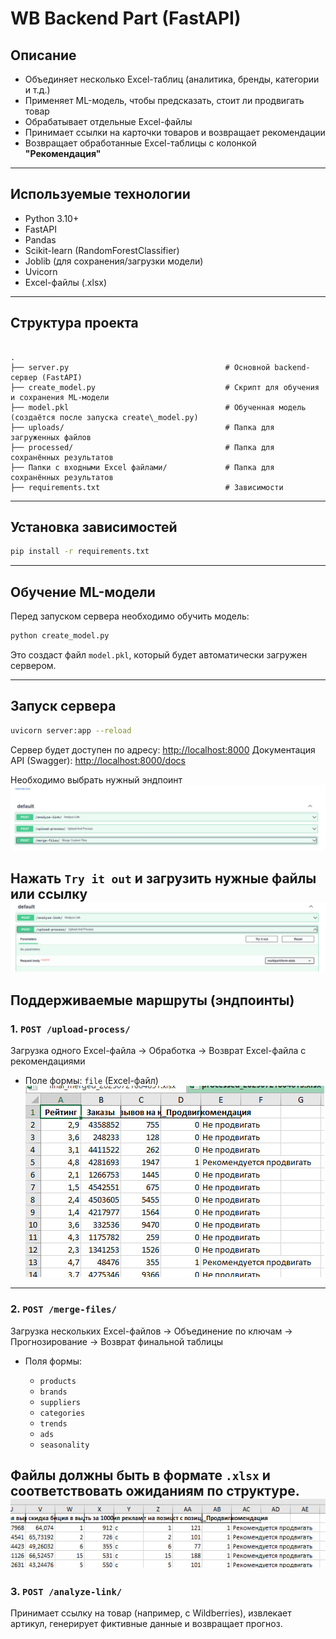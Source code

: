 # WB Backend Part (FastAPI)

## Описание

- Объединяет несколько Excel-таблиц (аналитика, бренды, категории и т.д.)
- Применяет ML-модель, чтобы предсказать, стоит ли продвигать товар
- Обрабатывает отдельные Excel-файлы
- Принимает ссылки на карточки товаров и возвращает рекомендации
- Возвращает обработанные Excel-таблицы с колонкой **"Рекомендация"**

---

## Используемые технологии

- Python 3.10+
- FastAPI
- Pandas
- Scikit-learn (RandomForestClassifier)
- Joblib (для сохранения/загрузки модели)
- Uvicorn
- Excel-файлы (.xlsx)

---

## Структура проекта

```

.
├── server.py                                   # Основной backend-сервер (FastAPI)
├── create_model.py                             # Скрипт для обучения и сохранения ML-модели
├── model.pkl                                   # Обученная модель (создаётся после запуска create\_model.py)
├── uploads/                                    # Папка для загруженных файлов
├── processed/                                  # Папка для сохранённых результатов
├── Папки с входными Excel файлами/             # Папка для сохранённых результатов
├── requirements.txt                            # Зависимости

````

---

## Установка зависимостей

```bash
pip install -r requirements.txt
````

---

## Обучение ML-модели

Перед запуском сервера необходимо обучить модель:

```bash
python create_model.py
```

Это создаст файл `model.pkl`, который будет автоматически загружен сервером.

---

## Запуск сервера

```bash
uvicorn server:app --reload
```

Сервер будет доступен по адресу: [http://localhost:8000](http://localhost:8000)
Документация API (Swagger): [http://localhost:8000/docs](http://localhost:8000/docs)

Необходимо выбрать нужный эндпоинт
![point](photo/post.jpg)

Нажать `Try it out` и загрузить нужные файлы или ссылку
![try](photo/try.jpg)
---

## Поддерживаемые маршруты (эндпоинты)

### 1. `POST /upload-process/`

Загрузка одного Excel-файла → Обработка → Возврат Excel-файла с рекомендациями

* Поле формы: `file` (Excel-файл)
![one](photo/one.jpg)
---

### 2. `POST /merge-files/`

Загрузка нескольких Excel-файлов → Объединение по ключам → Прогнозирование → Возврат финальной таблицы

* Поля формы:

  * `products`
  * `brands`
  * `suppliers`
  * `categories`
  * `trends`
  * `ads`
  * `seasonality`

Файлы должны быть в формате `.xlsx` и соответствовать ожиданиям по структуре.
![multiple](photo/multiple.jpg)
---

### 3. `POST /analyze-link/`

Принимает ссылку на товар (например, с Wildberries), извлекает артикул, генерирует фиктивные данные и возвращает прогноз.
